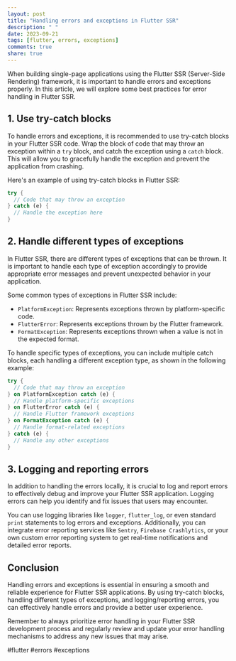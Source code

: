 ```yaml
---
layout: post
title: "Handling errors and exceptions in Flutter SSR"
description: " "
date: 2023-09-21
tags: [flutter, errors, exceptions]
comments: true
share: true
---
```


When building single-page applications using the Flutter SSR (Server-Side Rendering) framework, it is important to handle errors and exceptions properly. In this article, we will explore some best practices for error handling in Flutter SSR.

## 1. Use try-catch blocks

To handle errors and exceptions, it is recommended to use try-catch blocks in your Flutter SSR code. Wrap the block of code that may throw an exception within a `try` block, and catch the exception using a `catch` block. This will allow you to gracefully handle the exception and prevent the application from crashing.

Here's an example of using try-catch blocks in Flutter SSR:

```dart
try {
  // Code that may throw an exception
} catch (e) {
  // Handle the exception here
}
```

## 2. Handle different types of exceptions

In Flutter SSR, there are different types of exceptions that can be thrown. It is important to handle each type of exception accordingly to provide appropriate error messages and prevent unexpected behavior in your application.

Some common types of exceptions in Flutter SSR include:

- `PlatformException`: Represents exceptions thrown by platform-specific code.
- `FlutterError`: Represents exceptions thrown by the Flutter framework.
- `FormatException`: Represents exceptions thrown when a value is not in the expected format.

To handle specific types of exceptions, you can include multiple catch blocks, each handling a different exception type, as shown in the following example:

```dart
try {
  // Code that may throw an exception
} on PlatformException catch (e) {
  // Handle platform-specific exceptions
} on FlutterError catch (e) {
  // Handle Flutter framework exceptions
} on FormatException catch (e) {
  // Handle format-related exceptions
} catch (e) {
  // Handle any other exceptions
}
```

## 3. Logging and reporting errors

In addition to handling the errors locally, it is crucial to log and report errors to effectively debug and improve your Flutter SSR application. Logging errors can help you identify and fix issues that users may encounter.

You can use logging libraries like `logger`, `flutter_log`, or even standard `print` statements to log errors and exceptions. Additionally, you can integrate error reporting services like `Sentry`, `Firebase Crashlytics`, or your own custom error reporting system to get real-time notifications and detailed error reports.

## Conclusion

Handling errors and exceptions is essential in ensuring a smooth and reliable experience for Flutter SSR applications. By using try-catch blocks, handling different types of exceptions, and logging/reporting errors, you can effectively handle errors and provide a better user experience.

Remember to always prioritize error handling in your Flutter SSR development process and regularly review and update your error handling mechanisms to address any new issues that may arise.

#flutter #errors #exceptions